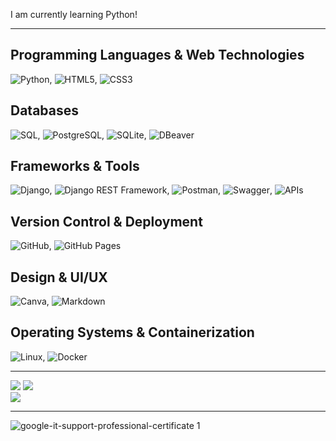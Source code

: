 
I am currently learning Python!

---


## **Programming Languages & Web Technologies**
![Python](https://img.shields.io/badge/python-3670A0?style=for-the-badge&logo=python&logoColor=ffdd54),
![HTML5](https://img.shields.io/badge/html5-%23E34F26.svg?style=for-the-badge&logo=html5&logoColor=white),
![CSS3](https://img.shields.io/badge/css3-%231572B6.svg?style=for-the-badge&logo=css3&logoColor=white)

## **Databases**
![SQL](https://img.shields.io/badge/-SQL-003B57?style=for-the-badge&logo=database&logoColor=white),
![PostgreSQL](https://img.shields.io/badge/PostgreSQL-blue?style=for-the-badge),
![SQLite](https://img.shields.io/badge/SQLite-003B57?style=for-the-badge&logo=sqlite&logoColor=white),
![DBeaver](https://img.shields.io/badge/DBeaver-%23000000?style=for-the-badge&logo=dbeaver&logoColor=white)

## **Frameworks & Tools**
![Django](https://img.shields.io/badge/Django-blue?style=for-the-badge),
![Django REST Framework](https://img.shields.io/badge/Django_REST_Framework-REST_API-green?style=for-the-badge&logo=django&logoColor=white),
![Postman](https://img.shields.io/badge/Postman-%23FF6C37?style=for-the-badge&logo=postman&logoColor=white),
![Swagger](https://img.shields.io/badge/Swagger-API-blue?style=for-the-badge&logo=swagger&logoColor=white),
![APIs](https://img.shields.io/badge/API's-blue?style=for-the-badge)

## **Version Control & Deployment**
![GitHub](https://img.shields.io/badge/github-%23121011.svg?style=for-the-badge&logo=github&logoColor=white),
![GitHub Pages](https://img.shields.io/badge/github%20pages-121013?style=for-the-badge&logo=github&logoColor=white)

## **Design & UI/UX**
![Canva](https://img.shields.io/badge/Canva-%2300C4CC.svg?style=for-the-badge&logo=Canva&logoColor=white),
![Markdown](https://img.shields.io/badge/markdown-%23000000.svg?style=for-the-badge&logo=markdown&logoColor=white)

## **Operating Systems & Containerization**
![Linux](https://img.shields.io/badge/Linux-OS-FCC624?style=for-the-badge&logo=linux&logoColor=black),
![Docker](https://img.shields.io/badge/Docker-Container-2496ED?style=for-the-badge&logo=docker&logoColor=white)












---
![](https://github-readme-stats.vercel.app/api?username=LeonZerr&theme=blueberry&hide_border=true&include_all_commits=true&count_private=true)
![](https://github-readme-streak-stats.herokuapp.com/?user=LeonZerr&theme=blueberry&hide_border=true)<br/>
![](https://github-readme-stats.vercel.app/api/top-langs/?username=LeonZerr&theme=blueberry&hide_border=true&include_all_commits=true&count_private=true&layout=compact)
	

---
![google-it-support-professional-certificate 1](https://github.com/LeonZerr/LeonZerr/assets/169882053/40b5be52-bb53-4a26-aea6-f3e6de8516db)


<!-- Proudly created with GPRM ( https://gprm.itsvg.in ) -->

